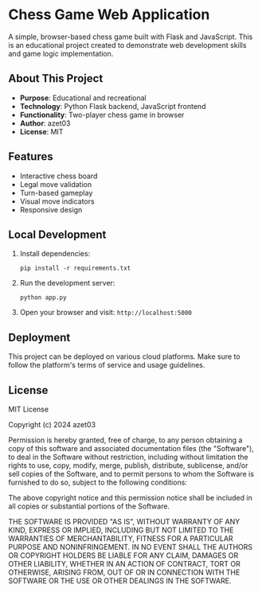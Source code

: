 # Chess Game Web Application


A simple, browser-based chess game built with Flask and JavaScript. This is an educational project created to demonstrate web development skills and game logic implementation.

## About This Project

- **Purpose**: Educational and recreational
- **Technology**: Python Flask backend, JavaScript frontend
- **Functionality**: Two-player chess game in browser
- **Author**: azet03
- **License**: MIT

## Features
- Interactive chess board
- Legal move validation
- Turn-based gameplay
- Visual move indicators
- Responsive design

## Local Development

1. Install dependencies:
   ```
   pip install -r requirements.txt
   ```

2. Run the development server:
   ```
   python app.py
   ```

3. Open your browser and visit: `http://localhost:5000`

## Deployment

This project can be deployed on various cloud platforms. Make sure to follow the platform's terms of service and usage guidelines.

## License

MIT License

Copyright (c) 2024 azet03

Permission is hereby granted, free of charge, to any person obtaining a copy
of this software and associated documentation files (the "Software"), to deal
in the Software without restriction, including without limitation the rights
to use, copy, modify, merge, publish, distribute, sublicense, and/or sell
copies of the Software, and to permit persons to whom the Software is
furnished to do so, subject to the following conditions:

The above copyright notice and this permission notice shall be included in all
copies or substantial portions of the Software.

THE SOFTWARE IS PROVIDED "AS IS", WITHOUT WARRANTY OF ANY KIND, EXPRESS OR
IMPLIED, INCLUDING BUT NOT LIMITED TO THE WARRANTIES OF MERCHANTABILITY,
FITNESS FOR A PARTICULAR PURPOSE AND NONINFRINGEMENT. IN NO EVENT SHALL THE
AUTHORS OR COPYRIGHT HOLDERS BE LIABLE FOR ANY CLAIM, DAMAGES OR OTHER
LIABILITY, WHETHER IN AN ACTION OF CONTRACT, TORT OR OTHERWISE, ARISING FROM,
OUT OF OR IN CONNECTION WITH THE SOFTWARE OR THE USE OR OTHER DEALINGS IN THE
SOFTWARE.

